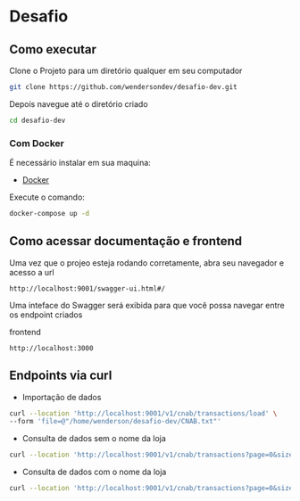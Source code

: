 # Desafio

## Como executar
Clone o Projeto para um diretório qualquer em seu computador

```bash
git clone https://github.com/wendersondev/desafio-dev.git
```

Depois navegue até o diretório criado
```bash
cd desafio-dev
```

### Com Docker
É necessário instalar em sua maquina:
- [Docker](https://www.docker.com/)

Execute o comando:
```bash
docker-compose up -d
```

## Como acessar documentação e frontend
Uma vez que o projeo esteja rodando corretamente, abra seu navegador e acesso a url
```
http://localhost:9001/swagger-ui.html#/
```
Uma inteface do Swagger será exibida para que você possa navegar entre os endpoint criados


frontend
```
http://localhost:3000
```

## Endpoints via curl
- Importação de dados
```bash
curl --location 'http://localhost:9001/v1/cnab/transactions/load' \
--form 'file=@"/home/wenderson/desafio-dev/CNAB.txt"'
```
- Consulta de dados sem o nome da loja
```bash
curl --location 'http://localhost:9001/v1/cnab/transactions?page=0&size=10'
```
- Consulta de dados com o nome da loja
```bash
curl --location 'http://localhost:9001/v1/cnab/transactions?page=0&size=10&name=BAR%20DO%20JO%C3%83O'
```